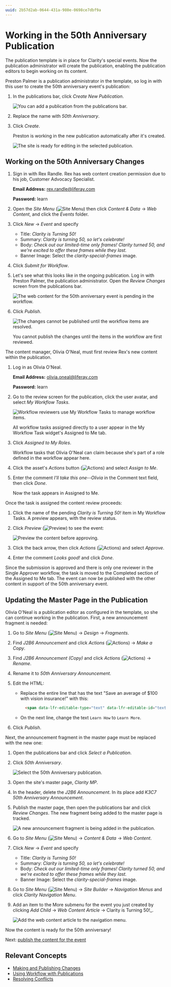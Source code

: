 ```yaml
---
uuid: 2b57d2ab-0644-431a-980e-0698ce7dbf9a
---
```

# Working in the 50th Anniversary Publication

The publication template is in place for Clarity's special events. Now the publication administrator will create the publication, enabling the publication editors to begin working on its content.

Preston Palmer is a publication administrator in the template, so log in with this user to create the 50th anniversary event's publication:

1. In the publications bar, click _Create New Publication_.

   ![You can add a publication from the publications bar.](./working-with-the-50th-anniversary-publication/images/01.png)

1. Replace the name with _50th Anniversary_.

1. Click _Create_.

   Preston is working in the new publication automatically after it's created.

   ![The site is ready for editing in the selected publication.](./working-with-the-50th-anniversary-publication/images/02.png)

## Working on the 50th Anniversary Changes

1. Sign in with Rex Randle. Rex has web content creation permission due to his job, Customer Advocacy Specialist.

   **Email Address:** rex.randle@liferay.com

   **Password:** learn

1. Open the _Site Menu_ (![Site Menu](../../images/icon-product-menu.png)) then click _Content & Data_ &rarr; _Web Content_, and click the _Events_ folder.

1. Click _New_ &rarr; _Event_ and specify

   * Title: _Clarity is Turning 50!_
   * Summary: _Clarity is turning 50, so let's celebrate!_
   * Body: _Check out our limited-time only frames! Clarity turned 50, and we're excited to offer these frames while they last._
   * Banner Image: Select the _clarity-special-frames_ image.

1. Click _Submit for Workflow_.

1. Let's see what this looks like in the ongoing publication. Log in with Preston Palmer, the publication administrator. Open the _Review Changes_ screen from the publications bar.

   ![The web content for the 50th anniversary event is pending in the workflow.](./working-with-the-50th-anniversary-publication/images/03.png)

1. Click _Publish_.

   ![The changes cannot be published until the workflow items are resolved.](./working-with-the-50th-anniversary-publication/images/04.png)

   You cannot publish the changes until the items in the workflow are first reviewed.

The content manager, Olivia O'Neal, must first review Rex's new content within the publication.

1. Log in as Olivia O'Neal.

   **Email Address:** olivia.oneal@liferay.com

   **Password:** learn

1. Go to the review screen for the publication, click the user avatar, and select _My Workflow Tasks_.

   ![Workflow reviewers use My Workflow Tasks to manage workflow items.](./working-with-the-50th-anniversary-publication/images/05.png)

   All workflow tasks assigned directly to a user appear in the My Workflow Task widget's Assigned to Me tab.

1. Click _Assigned to My Roles_.

   Workflow tasks that Olivia O'Neal can claim because she's part of a role defined in the workflow appear here. 

1. Click the asset's _Actions_ button (![Actions](../../images/icon-actions.png)) and select _Assign to Me_.

1. Enter the comment _I'll take this one--Olivia_ in the Comment text field, then click _Done_.

   Now the task appears in Assigned to Me.

Once the task is assigned the content review proceeds:

1. Click the name of the pending _Clarity is Turning 50!_ item in My Workflow Tasks. A preview appears, with the review status.

1. Click _Preview_ (![Preview](../../images/icon-preview.png)) to see the event:

   ![Preview the content before approving.](./working-with-the-50th-anniversary-publication/images/06.png)

1. Click the back arrow, then click _Actions_ (![Actions](../../images/icon-actions.png)) and select _Approve_.

1. Enter the comment _Looks good!_ and click _Done_.

Since the submission is approved and there is only one reviewer in the Single Approver workflow, the task is moved to the Completed section of the Assigned to Me tab. The event can now be published with the other content in support of the 50th anniversary event.

## Updating the Master Page in the Publication

Olivia O'Neal is a publication editor as configured in the template, so she can continue working in the publication. First, a new announcement fragment is needed:

1. Go to _Site Menu_ (![Site Menu](../../images/icon-product-menu.png)) &rarr; _Design_ &rarr; _Fragments_.

1. Find _J2B6 Announcement_ and click _Actions_ (![Actions](../../images/icon-actions.png)) &rarr; _Make a Copy_.

1. Find _J2B6 Announcement (Copy)_ and click _Actions_ (![Actions](../../images/icon-actions.png)) &rarr; _Rename_.

1. Rename it to _50th Anniversary Announcement_.

1. Edit the HTML:

   * Replace the entire line that has the text "Save an average of $100 with vision insurance!" with this: 

       ```html
         <span data-lfr-editable-type="text" data-lfr-editable-id="text">Learn about our 50th Anniversary limited time only frames!</span>
      ```

   * On the next line, change the text `Learn How` to `Learn More`.

1. Click _Publish_.

Next, the announcement fragment in the master page must be replaced with the new one:

1. Open the publications bar and click _Select a Publication_. 

1. Click _50th Anniversary_.

   ![Select the 50th Anniversary publication.](./working-with-the-50th-anniversary-publication/images/07.png)

1. Open the site's master page, _Clarity MP_.

1. In the header, delete the _J2B6 Announcement_. In its place add _K3C7 50th Anniversary Announcement_.

1. Publish the master page, then open the publications bar and click _Review Changes_. The new fragment being added to the master page is tracked.

   ![A new announcement fragment is being added in the publication.](./working-with-the-50th-anniversary-publication/images/08.png)

1. Go to _Site Menu_ (![Site Menu](../../images/icon-product-menu.png)) &rarr; _Content & Data_ &rarr; _Web Content_.

1. Click _New_ &rarr; _Event_ and specify

   * Title: _Clarity is Turning 50!_
   * Summary: _Clarity is turning 50, so let's celebrate!_
   * Body: _Check out our limited-time only frames! Clarity turned 50, and we're excited to offer these frames while they last._
   * Banner Image: Select the _clarity-special-frames_ image.

1. Go to _Site Menu_ (![Site Menu](../../images/icon-product-menu.png)) &rarr; _Site Builder_ &rarr; _Navigation Menus_ and click _Clarity Navigation Menu_.

1. Add an item to the More submenu for the event you just created by clicking _Add Child_ &rarr; _Web Content Article_ &rarr; Clarity is Turning 50!_.

   ![Add the web content article to the navigation menu.](./working-with-the-50th-anniversary-publication/images/09.png)

Now the content is ready for the 50th anniversary!

Next: [publish the content for the event](./publishing-the-50th-anniversary-content.md)

## Relevant Concepts

* [Making and Publishing Changes](https://learn.liferay.com/w/dxp/site-building/publishing-tools/publications/making-and-publishing-changes)
* [Using Workflow with Publications](https://learn.liferay.com/w/dxp/site-building/publishing-tools/publications/using-workflow-with-publications)
* [Resolving Conflicts](https://learn.liferay.com/w/dxp/site-building/publishing-tools/publications/resolving-conflicts)
